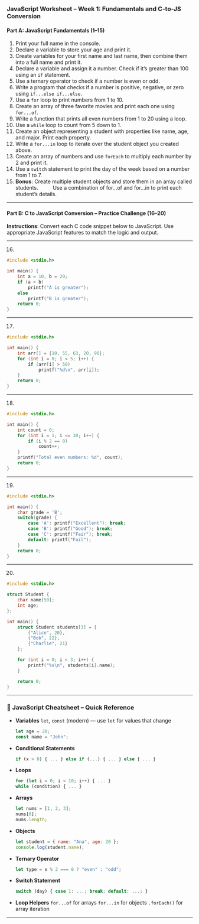 ### **JavaScript Worksheet – Week 1: Fundamentals and C-to-JS Conversion**

#### **Part A: JavaScript Fundamentals (1–15)**

1. Print your full name in the console.
2. Declare a variable to store your age and print it.
3. Create variables for your first name and last name, then combine them into a full name and print it.
4. Declare a variable and assign it a number. Check if it’s greater than 100 using an `if` statement.
5. Use a ternary operator to check if a number is even or odd.
6. Write a program that checks if a number is positive, negative, or zero using `if...else if...else`.
7. Use a `for` loop to print numbers from 1 to 10.
8. Create an array of three favorite movies and print each one using `for...of`.
9. Write a function that prints all even numbers from 1 to 20 using a loop.
10. Use a `while` loop to count from 5 down to 1.
11. Create an object representing a student with properties like name, age, and major. Print each property.
12. Write a `for...in` loop to iterate over the student object you created above.
13. Create an array of numbers and use `forEach` to multiply each number by 2 and print it.
14. Use a `switch` statement to print the day of the week based on a number from 1 to 7.
15. **Bonus**: Create multiple student objects and store them in an array called students.
        Use a combination of for...of and for...in to print each student’s details.

---

#### **Part B: C to JavaScript Conversion – Practice Challenge (16–20)**

**Instructions**: Convert each C code snippet below to JavaScript. Use appropriate JavaScript features to match the logic and output.

---

16. 

```c
#include <stdio.h>

int main() {
    int a = 10, b = 20;
    if (a > b)
        printf("A is greater");
    else
        printf("B is greater");
    return 0;
}
```

---

17. 

```c
#include <stdio.h>

int main() {
    int arr[] = {10, 55, 63, 20, 90};
    for (int i = 0; i < 5; i++) {
        if (arr[i] > 50)
            printf("%d\n", arr[i]);
    }
    return 0;
}
```

---

18. 

```c
#include <stdio.h>

int main() {
    int count = 0;
    for (int i = 1; i <= 30; i++) {
        if (i % 2 == 0)
            count++;
    }
    printf("Total even numbers: %d", count);
    return 0;
}
```

---

19. 

```c
#include <stdio.h>

int main() {
    char grade = 'B';
    switch(grade) {
        case 'A': printf("Excellent"); break;
        case 'B': printf("Good"); break;
        case 'C': printf("Fair"); break;
        default: printf("Fail");
    }
    return 0;
}
```

---

20. 

```c
#include <stdio.h>

struct Student {
    char name[50];
    int age;
};

int main() {
    struct Student students[3] = {
        {"Alice", 20},
        {"Bob", 22},
        {"Charlie", 21}
    };

    for (int i = 0; i < 3; i++) {
        printf("%s\n", students[i].name);
    }

    return 0;
}
```

---

### 🔹 **JavaScript Cheatsheet – Quick Reference**

- **Variables**
  `let`, `const` (modern) — use `let` for values that change

  ```js
  let age = 20;
  const name = "John";
  ```

- **Conditional Statements**

  ```js
  if (x > 0) { ... } else if (...) { ... } else { ... }
  ```

- **Loops**

  ```js
  for (let i = 0; i < 10; i++) { ... }
  while (condition) { ... }
  ```

- **Arrays**

  ```js
  let nums = [1, 2, 3];
  nums[0];
  nums.length;
  ```

- **Objects**

  ```js
  let student = { name: "Ana", age: 20 };
  console.log(student.name);
  ```

- **Ternary Operator**

  ```js
  let type = x % 2 === 0 ? "even" : "odd";
  ```

- **Switch Statement**

  ```js
  switch (day) { case 1: ...; break; default: ...; }
  ```

- **Loop Helpers**
  `for...of` for arrays
  `for...in` for objects
  `.forEach()` for array iteration

---
